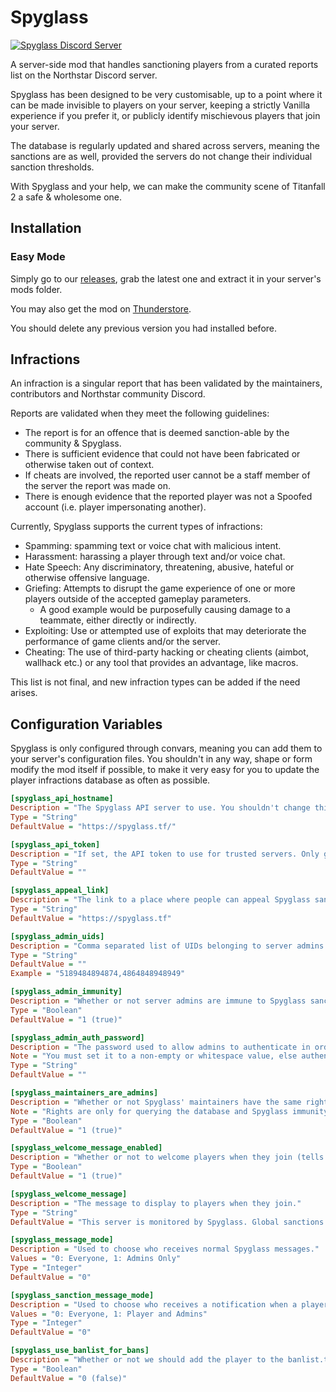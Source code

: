 # Spyglass

<a href="https://spyglass.tf" target="_blank">
  <img src="https://discordapp.com/api/guilds/897214251414994994/widget.png?style=shield" alt="Spyglass Discord Server"/>
</a>

A server-side mod that handles sanctioning players from a curated reports list on the Northstar Discord server.

Spyglass has been designed to be very customisable, up to a point where it can be made invisible to players on your server, keeping a strictly Vanilla experience if you prefer it, or publicly identify mischievous players that join your server.

The database is regularly updated and shared across servers, meaning the sanctions are as well, provided the servers do not change their individual sanction thresholds.

With Spyglass and your help, we can make the community scene of Titanfall 2 a safe & wholesome one.

## Installation

### Easy Mode 

Simply go to our [releases](https://github.com/Erlite/IMC.Spyglass/releases), grab the latest one and extract it in your server's mods folder.

You may also get the mod on [Thunderstore](https://northstar.thunderstore.io/package/IMC/Spyglass/).

You should delete any previous version you had installed before.

## Infractions

An infraction is a singular report that has been validated by the maintainers, contributors and Northstar community Discord. 

Reports are validated when they meet the following guidelines:

- The report is for an offence that is deemed sanction-able by the community & Spyglass.
- There is sufficient evidence that could not have been fabricated or otherwise taken out of context.
- If cheats are involved, the reported user cannot be a staff member of the server the report was made on.
- There is enough evidence that the reported player was not a Spoofed account (i.e. player impersonating another).

Currently, Spyglass supports the current types of infractions:

- Spamming: spamming text or voice chat with malicious intent.
- Harassment: harassing a player through text and/or voice chat.
- Hate Speech: Any discriminatory, threatening, abusive, hateful or otherwise offensive language.
- Griefing: Attempts to disrupt the game experience of one or more players outside of the accepted gameplay parameters.
  - A good example would be purposefully causing damage to a teammate, either directly or indirectly.
- Exploiting: Use or attempted use of exploits that may deteriorate the performance of game clients and/or the server.
- Cheating: The use of third-party hacking or cheating clients (aimbot, wallhack etc.) or any tool that provides an advantage, like macros.

This list is not final, and new infraction types can be added if the need arises. 

## Configuration Variables 

Spyglass is only configured through convars, meaning you can add them to your server's configuration files.
You shouldn't in any way, shape or form modify the mod itself if possible, to make it very easy for you to update the player infractions database as often as possible.

```ini
[spyglass_api_hostname]
Description = "The Spyglass API server to use. You shouldn't change this."
Type = "String"
DefaultValue = "https://spyglass.tf/"

[spyglass_api_token]
Description = "If set, the API token to use for trusted servers. Only given by Spyglass maintainers, leave this empty otherwise."
Type = "String"
DefaultValue = ""

[spyglass_appeal_link]
Description = "The link to a place where people can appeal Spyglass sanctions. You shouldn't change this."
Type = "String"
DefaultValue = "https://spyglass.tf"

[spyglass_admin_uids]
Description = "Comma separated list of UIDs belonging to server admins. Add your admin's UIDs here."
Type = "String"
DefaultValue = ""
Example = "5189484894874,4864848948949"

[spyglass_admin_immunity]
Description = "Whether or not server admins are immune to Spyglass sanctions."
Type = "Boolean"
DefaultValue = "1 (true)"

[spyglass_admin_auth_password]
Description = "The password used to allow admins to authenticate in order to avoid spoofed accounts."
Note = "You must set it to a non-empty or whitespace value, else authentication will be disabled and no commands will work."
Type = "String"
DefaultValue = ""

[spyglass_maintainers_are_admins]
Description = "Whether or not Spyglass' maintainers have the same rights as admins."
Note = "Rights are only for querying the database and Spyglass immunity, and do not provide admin power. We will only use it for debugging purposes."
Type = "Boolean"
DefaultValue = "1 (true)"

[spyglass_welcome_message_enabled]
Description = "Whether or not to welcome players when they join (tells them the server is running Spyglass for protection)."
Type = "Boolean"
DefaultValue = "1 (true)"

[spyglass_welcome_message]
Description = "The message to display to players when they join."
Type = "String"
DefaultValue = "This server is monitored by Spyglass. Global sanctions are in effect."

[spyglass_message_mode]
Description = "Used to choose who receives normal Spyglass messages."
Values = "0: Everyone, 1: Admins Only"
Type = "Integer"
DefaultValue = "0"

[spyglass_sanction_message_mode]
Description = "Used to choose who receives a notification when a player with a sanction joins the server."
Values = "0: Everyone, 1: Player and Admins"
Type = "Integer"
DefaultValue = "0"

[spyglass_use_banlist_for_bans]
Description = "Whether or not we should add the player to the banlist.txt if they have a Ban sanction. If not, they will just be kicked while joining."
Type = "Boolean"
DefaultValue = "0 (false)"
```
